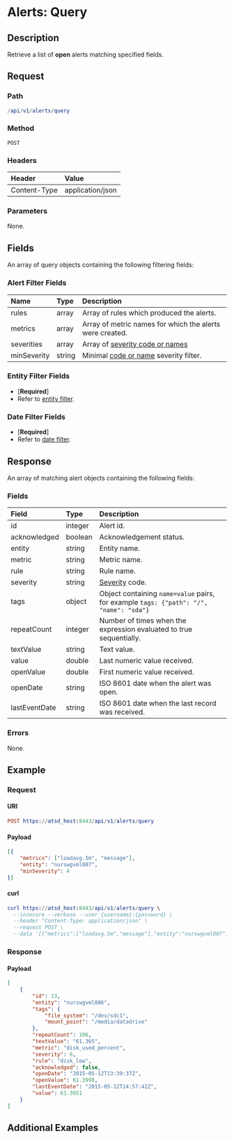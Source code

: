 # Alerts: Query

## Description

Retrieve a list of **open** alerts matching specified fields.

## Request

### Path

```elm
/api/v1/alerts/query
```

### Method

```
POST 
```

### Headers

|**Header**|**Value**|
|:---|:---|
| Content-Type | application/json |

### Parameters

None.

## Fields

An array of query objects containing the following filtering fields:

### Alert Filter Fields

| **Name**  | **Type** | **Description**  |
|:---|:---|:---|
| rules       | array | Array of rules which produced the alerts.        |
| metrics     | array | Array of metric names for which the alerts were created. |
| severities  | array | Array of [severity code or names](/api/data/severity.md)   |
| minSeverity |  string   | Minimal [code or name](/api/data/severity.md) severity filter.  |

### Entity Filter Fields

* [**Required**]
* Refer to [entity filter](../filter-entity.md).

### Date Filter Fields

* [**Required**]
* Refer to [date filter](../filter-date.md).

## Response 

An array of matching alert objects containing the following fields:

### Fields

| **Field** | **Type** | **Description** |
|:---|:---|:---|
| id    | integer | Alert id.|
| acknowledged | boolean | Acknowledgement status.|
| entity | string | Entity name. |
| metric | string | Metric name.  |
| rule | string | Rule name. |
| severity  | string | [Severity](/api/data/severity.md) code.  |
| tags | object | Object containing `name=value` pairs, for example `tags: {"path": "/", "name": "sda"}` |
| repeatCount | integer | Number of times when the expression evaluated to true sequentially.  |
| textValue | string | Text value.  |
| value | double | Last numeric value received. |
| openValue | double | First numeric value received.  |
| openDate | string | ISO 8601 date when the alert was open.  |
| lastEventDate | string | ISO 8601 date when the last record was received.  |

### Errors

None.

## Example

### Request

#### URI

```elm
POST https://atsd_host:8443/api/v1/alerts/query
```

#### Payload

```json
[{
	"metrics": ["loadavg.5m", "message"],
	"entity": "nurswgvml007",
	"minSeverity": 4
}]
```

#### curl

```elm
curl https://atsd_host:8443/api/v1/alerts/query \
  --insecure --verbose --user {username}:{password} \
  --header "Content-Type: application/json" \
  --request POST \
  --data '[{"metrics":["loadavg.5m","message"],"entity":"nurswgvml007","minSeverity":4}]'
```

### Response

#### Payload

```json
[
    {
        "id": 13,
        "entity": "nurswgvml006",        
        "tags": {
            "file_system": "/dev/sdc1",
            "mount_point": "/media/datadrive"
        },
        "repeatCount": 106,
        "textValue": "61.365",
        "metric": "disk_used_percent",
        "severity": 6,
        "rule": "disk_low",
        "acknowledged": false,
        "openDate": "2015-05-12T13:39:37Z",
        "openValue": 61.3998,
        "lastEventDate": "2015-05-12T14:57:42Z",
        "value": 61.3651
    }
]
```

## Additional Examples




